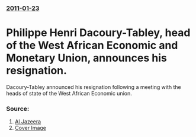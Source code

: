 ### [2011-01-23](/news/2011/01/23/index.md)

# Philippe Henri Dacoury-Tabley, head of the West African Economic and Monetary Union, announces his resignation. 

Dacoury-Tabley announced his resignation following a meeting with the heads of state of the West African Economic union.


### Source:

1. [Al Jazeera](http://english.aljazeera.net/news/africa/2011/01/201112305931795650.html)
1. [Cover Image](http://www.aljazeera.com/mritems/Images/2011/1/23/201112311135334734_20.jpg)
